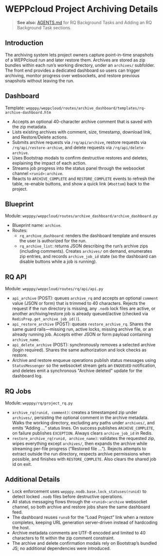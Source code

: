 # WEPPcloud Project Archiving Details

> **See also:** [AGENTS.md](../../AGENTS.md) for RQ Background Tasks and Adding an RQ Background Task sections.

## Introduction
The archiving system lets project owners capture point-in-time snapshots of a WEPPcloud run and later restore them. Archives are stored as zip bundles within each run’s working directory, under an `archives/` subfolder. The front end provides a dedicated dashboard so users can trigger archiving, monitor progress over websockets, and restore previous snapshots without leaving the run.

## Dashboard
Template: `wepppy/weppcloud/routes/archive_dashboard/templates/rq-archive-dashboard.htm`

- Accepts an optional 40-character archive comment that is saved with the zip metadata.
- Lists existing archives with comment, size, timestamp, download link, and Restore/Delete actions.
- Submits archive requests via `/rq/api/archive`, restore requests via `/rq/api/restore-archive`, and delete requests via `/rq/api/delete-archive`.
- Uses Bootstrap modals to confirm destructive restores and deletes, explaining the impact of each action.
- Streams job progress into the status panel through the websocket channel `<runid>:archive`.
- Reacts to `ARCHIVE_COMPLETE` and `RESTORE_COMPLETE` events to refresh the table, re-enable buttons, and show a quick link (`#bottom`) back to the project.

## Blueprint
Module: `wepppy/weppcloud/routes/archive_dashboard/archive_dashboard.py`

- Blueprint name: `archive`.
- Routes:
  - `rq_archive_dashboard`: renders the dashboard template and ensures the user is authorized for the run.
  - `rq_archive_list`: returns JSON describing the run’s archive zips (including comments). Creates `archives/` on demand, enumerates zip entries, and records `archive_job_id` state (so the dashboard can disable buttons while a job is running).

## RQ API
Module: `wepppy/weppcloud/routes/rq/api/api.py`

- `api_archive` (POST): queues `archive_rq` and accepts an optional `comment` value (JSON or form) that is trimmed to 40 characters. Rejects the request if the run directory is missing, any `.nodb` lock files are active, or another archiving/restore job is already queued/active (checked via `RedisPrep.get_archive_job_id()`).
- `api_restore_archive` (POST): queues `restore_archive_rq`. Shares the same guard rails—missing run, active locks, missing archive file, or an already running job. Accepts either JSON or form payload containing `archive_name`.
- `api_delete_archive` (POST): synchronously removes a selected archive (login required). Shares the same authorization and lock checks as restore.
- Archive and restore enqueue operations publish status messages using `StatusMessenger` so the websocket stream gets an `ENQUEUED` notification, and deletes emit a synchronous "Archive deleted" update for the dashboard log.

## RQ Jobs
Module: `wepppy/rq/project_rq.py`

- `archive_rq(runid, comment)`: creates a timestamped zip under `archives/`, persisting the optional comment in the archive metadata. Walks the working directory, excluding any paths under `archives/`, and emits “Adding …” status lines. On success publishes `ARCHIVE_COMPLETE`, on failure publishes `EXCEPTION`. Always clears `archive_job_id` in Redis.
- `restore_archive_rq(runid, archive_name)`: validates the requested zip, wipes everything except `archives/`, then expands the archive while streaming per-file progress (“Restored file …”). Rejects attempts to extract outside the run directory, respects archive permissions when possible, and finishes with `RESTORE_COMPLETE`. Also clears the shared job id on exit.

## Additional Details
- Lock enforcement uses `wepppy.nodb.base.lock_statuses(runid)` to detect locked `.nodb` files before destructive operations.
- All status messaging flows through the `<runid>:archive` websocket channel, so both archive and restore jobs share the same dashboard feed.
- The dashboard reuses `runs0` for the “Load Project” link when a restore completes, keeping URL generation server-driven instead of hardcoding the host.
- Archive metadata comments are UTF-8 encoded and limited to 40 characters to fit within the zip comment constraint.
- The archive and delete confirmation modals rely on Bootstrap’s bundled JS; no additional dependencies were introduced.
